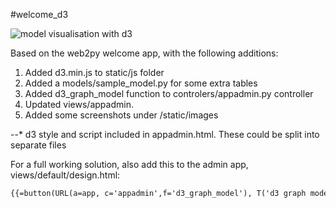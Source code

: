 #welcome_d3

![model visualisation with d3](https://github.com/willimoa/welcome_d3/tree/master/static/images/web2py_d3graphmodel.png "Screen Shot 1")

Based on the web2py welcome app, with the following additions:
1. Added d3.min.js to static/js folder
2. Added a models/sample_model.py for some extra tables
3. Added d3_graph_model function to controlers/appadmin.py controller
4. Updated views/appadmin.
5. Added some screenshots under /static/images

--* d3 style and script included in appadmin.html.  These could be split into separate files

For a full working solution, also add this to the admin app, views/default/design.html:
```html
{{=button(URL(a=app, c='appadmin',f='d3_graph_model'), T('d3 graph model'))}}
```